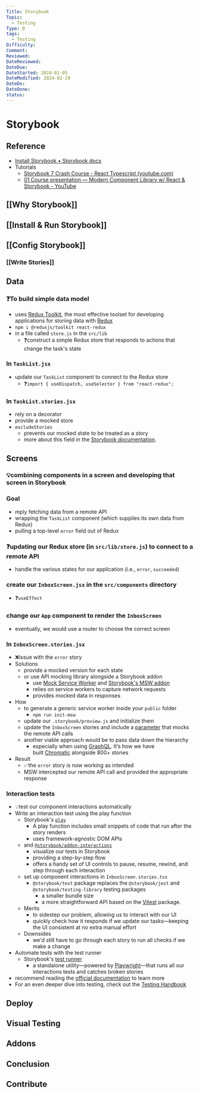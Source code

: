 ```yaml
---
Title: Storybook
Topic:
  - Testing
Type: D
tags:
  - Testing
Difficulty: 
Comment: 
Reviewed: 
DateReviewed: 
DateDue: 
DateStarted: 2024-01-05
DateModified: 2024-02-29
DateDo: 
DateDone: 
status:
---
```


# Storybook

## Reference
- [Install Storybook • Storybook docs](https://storybook.js.org/docs/get-started/install)
- Tutorials
	- [Storybook 7 Crash Course - React Typescript (youtube.com)](https://www.youtube.com/watch?v=CuGZgYo6-XY)
	- [01 Course presentation — Modern Component Library w/ React & Storybook - YouTube](https://www.youtube.com/watch?v=21iHNxVlfvw&list=PLKBvDYynKmlWa59k8pnw-EHac2_miPagh)

## [[Why Storybook]]
## [[Install & Run Storybook]]
## [[Config Storybook]]
### [[Write Stories]]

## Data

### ❓To build simple data model
- uses [Redux Toolkit](https://redux-toolkit.js.org/), the most effective toolset for developing applications for storing data with [Redux](https://redux.js.org/)
- `npm i @reduxjs/toolkit react-redux`
- in a file called `store.js` in the `src/lib`
    - ❓construct a simple Redux store that responds to actions that change the task's state

### In `TaskList.jsx`
- update our `TaskList` component to connect to the Redux store
    - ❓`import { useDispatch, useSelector } from "react-redux";`

### In `TaskList.stories.jsx`
- rely on a decorator
- provide a mocked store
- `excludeStories`
    - prevents our mocked state to be treated as a story
    - more about this field in the [Storybook documentation](https://storybook.js.org/docs/react/api/csf).

## Screens

### 💡combining components in a screen and developing that screen in Storybook

### Goal
- mply fetching data from a remote API
- wrapping the `TaskList` component (which supplies its own data from Redux)
- pulling a top-level `error` field out of Redux

### ❓updating our Redux store (in `src/lib/store.js`) to connect to a remote API
- handle the various states for our application (i.e., `error`, `succeeded`)

### create our `InboxScreen.jsx` in the `src/components` directory
- ❓`useEffect`

### change our `App` component to render the `InboxScreen`
- eventually, we would use a router to choose the correct screen

### In `InboxScreen.stories.jsx`
- ❌issue with the `error` story
- Solutions
    - provide a mocked version for each state
    - or use API mocking library alongside a Storybook addon
        - use [Mock Service Worker](https://mswjs.io/) and [Storybook's MSW addon](https://storybook.js.org/addons/msw-storybook-addon)
        - relies on service workers to capture network requests
        - provides mocked data in responses
- How
    - to generate a generic service worker inside your `public` folder
        - `npm run init-msw`
    - update our `.storybook/preview.js` and initialize them
    - update the `InboxScreen` stories and include a [parameter](https://storybook.js.org/docs/react/writing-stories/parameters) that mocks the remote API calls
    - another viable approach would be to pass data down the hierarchy
        - especially when using [GraphQL](http://graphql.org/). It’s how we have built [Chromatic](https://www.chromatic.com/?utm_source=storybook_website&utm_medium=link&utm_campaign=storybook) alongside 800+ stories
- Result
    - ✅the `error` story is now working as intended
    - MSW intercepted our remote API call and provided the appropriate response

### Interaction tests
- 💡test our component interactions automatically
- Write an interaction test using the play function
    - Storybook's [`play`](https://storybook.js.org/docs/react/writing-stories/play-function)
        - A play function includes small snippets of code that run after the story renders
        - uses framework-agnostic DOM APIs
    - and [`@storybook/addon-interactions`](https://storybook.js.org/docs/react/writing-tests/interaction-testing)
        - visualize our tests in Storybook
        - providing a step-by-step flow
        - offers a handy set of UI controls to pause, resume, rewind, and step through each interaction
    - set up component interactions in `InboxScreen.stories.tsx`
        - `@storybook/test` package replaces the `@storybook/jest` and `@storybook/testing-library` testing packages
            - a smaller bundle size
            - a more straightforward API based on the [Vitest](https://vitest.dev/) package.
    - Merits
        - to sidestep our problem, allowing us to interact with our UI
        - quickly check how it responds if we update our tasks—keeping the UI consistent at no extra manual effort
    - Downsides
        - we'd still have to go through each story to run all checks if we make a change
- Automate tests with the test runner
    - Storybook's [test runner](https://storybook.js.org/docs/react/writing-tests/test-runner)
        - a standalone utility—powered by [Playwright](https://playwright.dev/)—that runs all our interactions tests and catches broken stories
- recommend reading the [official documentation](https://storybook.js.org/docs/react/writing-tests/interaction-testing) to learn more
- For an even deeper dive into testing, check out the [Testing Handbook](https://storybook.js.org/tutorials/ui-testing-handbook)

## Deploy

## Visual Testing

## Addons

## Conclusion

## Contribute